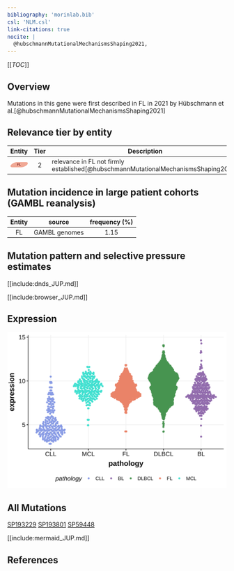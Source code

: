 ```yaml
---
bibliography: 'morinlab.bib'
csl: 'NLM.csl'
link-citations: true
nocite: |
  @hubschmannMutationalMechanismsShaping2021, 
---
```

[[_TOC_]]

## Overview

Mutations in this gene were first described in FL in 2021 by Hübschmann et al.[@hubschmannMutationalMechanismsShaping2021]


## Relevance tier by entity

|Entity|Tier|Description                           |
|:------:|:----:|--------------------------------------|
|![FL](images/icons/FL_tier2.png)    |2   |relevance in FL not firmly established[@hubschmannMutationalMechanismsShaping2021]|

## Mutation incidence in large patient cohorts (GAMBL reanalysis)

|Entity|source       |frequency (%)|
|:------:|:-------------:|:-------------:|
|FL    |GAMBL genomes|1.15         |

## Mutation pattern and selective pressure estimates

[[include:dnds_JUP.md]]


[[include:browser_JUP.md]]

## Expression
![](images/gene_expression/JUP_by_pathology.svg)

## All Mutations

[SP193229](https://www.bcgsc.ca/downloads/morinlab/GAMBL/MALY/SP193229.html)
[SP193801](https://www.bcgsc.ca/downloads/morinlab/GAMBL/MALY/SP193801.html)
[SP59448](https://www.bcgsc.ca/downloads/morinlab/GAMBL/MALY/SP59448.html)

[[include:mermaid_JUP.md]]

## References

<!-- ORIGIN: hubschmannMutationalMechanismsShaping2021b -->
<!-- FL: hubschmannMutationalMechanismsShaping2021b -->
